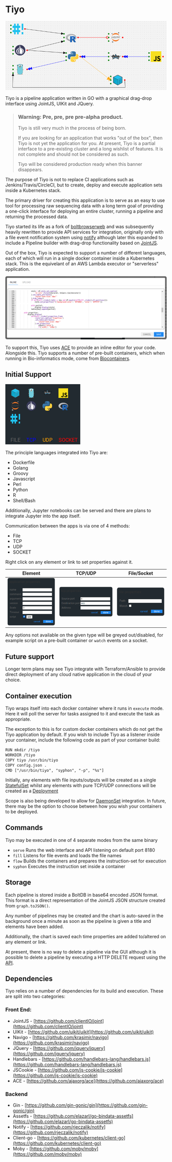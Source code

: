 # Tiyo
![tiyo-interface](docs/images/jointjs.png)

Tiyo is a pipeline application written in GO with a graphical drag-drop interface using JointJS, UIKit and JQuery.

> ### Warning: Pre, pre, pre pre-alpha product.
>
> Tiyo is still very much in the process of being born.
>
> If you are looking for an application that works "out of the box", then Tiyo is not yet the application for you.
> At present, Tiyo is a partial interface to a pre-existing cluster and a long wishlist of features.
> It is not complete and should not be considered as such.
>
> Tiyo will be considered production ready when this banner disappears.

The purpose of Tiyo is not to replace CI applications such as Jenkins/Travis/CircleCI, but to create, deploy and
execute application sets inside a Kubernetes stack.

The primary driver for creating this application is to serve as an easy to use tool for processing raw sequencing data
with a long term goal of providing a one-click interface for deploying an entire cluster, running a pipeline and
returning the processed data.

Tiyo started its life as a fork of [boltbrowserweb](https://github.com/evnix/boltdbweb/) and was subsequently heavily
rewritten to provide API services for integration, originally only with a file event notification system using
[notify](https://github.com/rjeczalik/notify) although later this expanded to include a Pipeline builder with drag-drop
functionality based on [JointJS](https://www.jointjs.com/opensource).

Out of the box, Tiyo is expected to support a number of different languages, each of which will run in a single docker
container inside a Kubernetes stack. This is the equivelant of an AWS Lambda executor or "serverless" application.

![editor](docs/images/code-editor.png)

To support this, Tiyo uses [ACE](https://ace.c9.io/) to provide an inline editor for your code. Alongside this. Tiyo
supports a number of pre-built containers, which when running in Bio-informatics mode, come from
[Biocontainers](https://biocontainers.pro/).

## Initial Support
![initial\_offerings](docs/images/initial_offerings.png)

The principle languages integrated into Tiyo are:

- Dockerfile
- Golang
- Groovy
- Javascript
- Perl
- Python
- R
- Shell/Bash

Additionally, Jupyter notebooks can be served and there are plans to integrate Jupyter into the app itself.

Communication between the apps is via one of 4 methods:

- File
- TCP
- UDP
- SOCKET

Right click on any element or link to set properties against it.

Element                                 | TCP/UDP                             | File/Socket
:--------------------------------------:|:-----------------------------------:|:------------------------------------:
![](docs/images/element-properties.png) | ![](docs/images/tcp-properties.png) | ![](docs/images/file-properties.png)

Any options not available on the given type will be greyed out/disabled, for example script on a pre-built container
or `watch` events on a socket.

## Future support

Longer term plans may see Tiyo integrate with Terraform/Ansible to provide direct deployment of any cloud native
application in the cloud of your choice.

## Container execution
Tiyo wraps itself into each docker container where it runs in `execute` mode. Here it will poll the server for tasks
assigned to it and execute the task as appropriate.

The exception to this is for custom docker containers which do not get the Tiyo application by default. If you wish to
include Tiyo as a listener inside your container, include the following code as part of your container build:

```
RUN mkdir /tiyo
WORKDIR /tiyo
COPY tiyo /usr/bin/tiyo
COPY config.json .
CMD ["/usr/bin/tiyo", "syphon", "-p", "%s"]
```

Initially, any elements with file inputs/outputs will be created as a single
[StatefulSet](https://kubernetes.io/docs/concepts/workloads/controllers/statefulset/) whilst any elements with pure
TCP/UDP connections will be created as a [Deployment](https://kubernetes.io/docs/concepts/workloads/controllers/deployment/)

Scope is also being developed to allow for [DaemonSet](https://kubernetes.io/docs/concepts/workloads/controllers/daemonset/)
integration. In future, there may be the option to choose between how you wish your containers to be deployed.

## Commands
Tiyo may be executed in one of 4 separate modes from the same binary

- `serve` Runs the web interface and API listening on default port 8180
- `fill` Listens for file events and loads the file names
- `flow` Builds the containers and prepares the instruction-set for execution
- `syphon` Executes the instruction set inside a container

## Storage
Each pipeline is stored inside a BoltDB in base64 encoded JSON format. This format is a direct representation of the
JointJS JSON structure created from `graph.toJSON()`.

Any number of pipelines may be created and the chart is auto-saved in the background once a minute as soon as the
pipeline is given a title and elements have been added.

Additionally, the chart is saved each time properties are added to/altered on any element or link.

At present, there is no way to delete a pipeline via the GUI although it is possible to delete a pipeline by executing
a HTTP DELETE request using the [API](docs/api.md).

## Dependencies
Tiyo relies on a number of dependencies for its build and execution. These are split into two categories:

### Front End:
- JointJS - [https://github.com/clientIO/joint](https://github.com/clientIO/joint)
- UIKit - [https://github.com/uikit/uikit](https://github.com/uikit/uikit)
- Navigo - [https://github.com/krasimir/navigo](https://github.com/krasimir/navigo)
- JQuery - [https://github.com/jquery/jquery](https://github.com/jquery/jquery)
- Handlebars - [https://github.com/handlebars-lang/handlebars.js](https://github.com/handlebars-lang/handlebars.js)
- JSCookie - [https://github.com/js-cookie/js-cookie](https://github.com/js-cookie/js-cookie)
- ACE - [https://github.com/ajaxorg/ace](https://github.com/ajaxorg/ace)

### Backend
- Gin - [https://github.com/gin-gonic/gin](https://github.com/gin-gonic/gin)
- Assetfs - [https://github.com/elazarl/go-bindata-assetfs](https://github.com/elazarl/go-bindata-assetfs)
- Notify - [https://github.com/rjeczalik/notify](https://github.com/rjeczalik/notify)
- Client-go - [https://github.com/kubernetes/client-go](https://github.com/kubernetes/client-go)
- Moby - [https://github.com/moby/moby](https://github.com/moby/moby)

